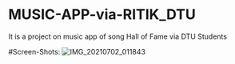 # MUSIC-APP-via-RITIK_DTU
It is a project on music app of song Hall of Fame via DTU Students

#Screen-Shots:
![IMG_20210702_011843](https://user-images.githubusercontent.com/76508661/124181836-b08e4300-dad3-11eb-8afd-4bc3ecdb899e.jpg)
